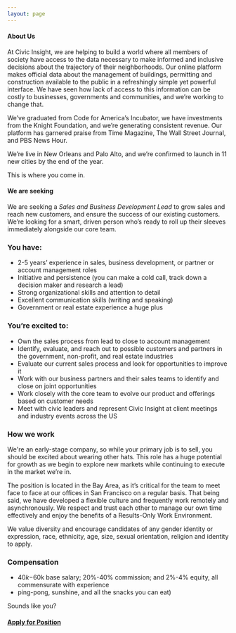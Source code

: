 ```yaml
---
layout: page
---
```



#### About Us

At Civic Insight, we are helping to build a world where all members of society have access to the data necessary to make informed and inclusive decisions about the trajectory of their neighborhoods. Our online platform makes official data about the management of buildings, permitting and construction available to the public in a refreshingly simple yet powerful interface. We have seen how lack of access to this information can be costly to businesses, governments and communities, and we’re working to change that.

We’ve graduated from Code for America’s Incubator, we have investments from the Knight Foundation, and we’re generating consistent revenue. Our platform has garnered praise from Time Magazine, The Wall Street Journal, and PBS News Hour. 

We’re live in New Orleans and Palo Alto, and we’re confirmed to launch in 11 new cities by the end of the year. 

This is where you come in.

#### We are seeking

We are seeking a *Sales and Business Development Lead* to grow sales and reach new customers, and ensure the success of our existing customers. We’re looking for a smart, driven person who’s ready to roll up their sleeves immediately alongside our core team.


### You have:
  * 2-5 years’ experience in sales, business development, or partner or account management roles
  * Initiative and persistence (you can make a cold call, track down a decision maker and research a lead)
  * Strong organizational skills and attention to detail 
  * Excellent communication skills (writing and speaking)
  * Government or real estate experience a huge plus

### You’re excited to:
  * Own the sales process from lead to close to account management
  * Identify, evaluate, and reach out to possible customers and partners in the government, non-profit, and real estate industries
  * Evaluate our current sales process and look for opportunities to improve it
  * Work with our business partners and their sales teams to identify and close on joint opportunities
  * Work closely with the core team to evolve our product and offerings based on customer needs
  * Meet with civic leaders and represent Civic Insight at client meetings and industry events across the US


### How we work
We're an early-stage company, so while your primary job is to sell, you should be excited about wearing other hats. This role has a huge potential for growth as we begin to explore new markets while continuing to execute in the market we’re in.

The position is located in the Bay Area, as it’s critical for the team to meet face to face at our offices in San Francisco on a regular basis. That being said, we have developed a flexible culture and frequently work remotely and asynchronously. We respect and trust each other to manage our own time effectively and enjoy the benefits of a Results-Only Work Environment.

We value diversity and encourage candidates of any gender identity or expression, race, ethnicity, age, size, sexual orientation, religion and identity to apply.



### Compensation
  * $40k-$60k base salary; 20%-40% commission; and 2%-4% equity, all commensurate with experience
  * ping-pong, sunshine, and all the snacks you can eat)

Sounds like you?


#### [Apply for Position](https://docs.google.com/a/civicindustries.com/forms/d/1qvmci4D9JvRgFfzFwctw7BA0TL4v5r6ek38vPYMZJ3I/viewform?usp=send_form)